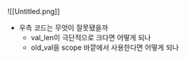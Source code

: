 ![[Untitled.png]]
- 우측 코드는 무엇이 잘못됐을까
    - val_len이 극단적으로 크다면 어떻게 되나
    - old_val을 scope 바깥에서 사용한다면 어떻게 되나